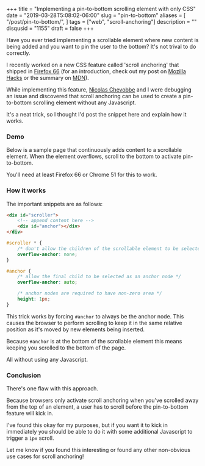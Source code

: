 +++
title = "Implementing a pin-to-bottom scrolling element with only CSS"
date = "2019-03-28T5:08:02-06:00"
slug = "pin-to-bottom"
aliases = [
  "/post/pin-to-bottom/",
]
tags = ["web", "scroll-anchoring"]
description = ""
disqusid = "1155"
draft = false
+++

Have you ever tried implementing a scrollable element where new content is being added and you want to pin the user to the bottom? It's not trival to do correctly.

I recently worked on a new CSS feature called 'scroll anchoring' that shipped in [Firefox 66](https://www.mozilla.org/en-US/firefox/66.0/releasenotes/) (for an introduction, check out my post on [Mozilla Hacks](https://hacks.mozilla.org/2019/03/scroll-anchoring-in-firefox-66/) or the summary on [MDN](https://developer.mozilla.org/en-US/docs/Web/CSS/overflow-anchor/Guide_to_scroll_anchoring)).

While implementing this feature, [Nicolas Chevobbe](https://twitter.com/nicolaschevobbe) and I were debugging an issue and discovered that scroll anchoring can be used to create a pin-to-bottom scrolling element without any Javascript.

It's a neat trick, so I thought I'd post the snippet here and explain how it works.

<!--more-->

<link href="/css/prism.css" rel="stylesheet" />
<script src="/js/prism.js"></script>

### Demo

Below is a sample page that continuously adds content to a scrollable element. When the element overflows, scroll to the bottom to activate pin-to-bottom.

You'll need at least Firefox 66 or Chrome 51 for this to work.

<script async src="//jsfiddle.net/eqrion/Lte142dv/14/embed/result,html,css,js">
</script>

### How it works

The important snippets are as follows:

```html
<div id="scroller">
    <!-- append content here -->
    <div id="anchor"></div>
</div>
```

```css
#scroller * {
    /* don't allow the children of the scrollable element to be selected as an anchor node */
    overflow-anchor: none;
}

#anchor {
    /* allow the final child to be selected as an anchor node */
    overflow-anchor: auto;

    /* anchor nodes are required to have non-zero area */
    height: 1px;
}
```

This trick works by forcing `#anchor` to always be the anchor node. This causes the browser to perform scrolling to keep it in the same relative position as it's moved by new elements being inserted.

Because `#anchor` is at the bottom of the scrollable element this means keeping you scrolled to the bottom of the page.

All without using any Javascript.

### Conclusion

There's one flaw with this approach.

Because browsers only activate scroll anchoring when you've scrolled away from the top of an element, a user has to scroll before the pin-to-bottom feature will kick in.

I've found this okay for my purposes, but if you want it to kick in immediately you should be able to do it with some additional Javascript to trigger a `1px` scroll.

Let me know if you found this interesting or found any other non-obvious use cases for scroll anchoring!

